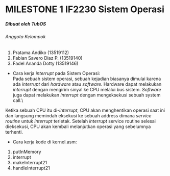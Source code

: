 # MILESTONE 1 IF2230 Sistem Operasi
##### Dibuat oleh TubOS
###### Anggota Kelompok
1. Pratama Andiko           (13519112)  
2. Fabian Savero Diaz P.    (13519140)  
3. Fadel Ananda Dotty       (13519146)  

- Cara kerja *interrupt* pada Sistem Operasi:  
Pada sebuah sistem operasi, sebuah kejadian biasanya dimulai karena ada *interrupt*
dari *hardware* atau *software*. Hardware dapat melakukan *interrupt* dengan mengirim sinyal ke CPU
melalui bus sistem. *Software* juga dapat melakukan *interrupt* dengan mengeksekusi sebuah system call.\

Ketika sebuah CPU itu di-*interrupt*, CPU akan menghentikan operasi saat ini dan langsung memindah eksekusi 
ke sebuah address dimana *service routine* untuk *interrupt* terletak. Setelah *interrupt* service routine selesai dieksekusi, CPU akan kembali melanjutkan operasi yang sebelumnya terhenti.

- Cara kerja kode di kernel.asm:
1. putInMemory
2. interrupt
3. makeInterrupt21
4. handleInterrupt21